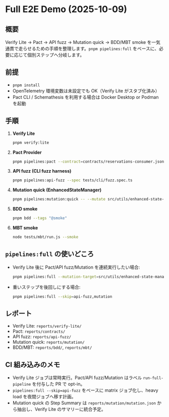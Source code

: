 # Full E2E Demo (2025-10-09)

## 概要
Verify Lite → Pact → API fuzz → Mutation quick → BDD/MBT smoke を一気通貫で走らせるための手順を整理します。`pnpm pipelines:full` をベースに、必要に応じて個別ステップへ分岐します。

## 前提
- `pnpm install`
- OpenTelemetry 環境変数は未設定でも OK（Verify Lite がスタブ化済み）
- Pact CLI / Schemathesis を利用する場合は Docker Desktop or Podman を起動

## 手順
1. **Verify Lite**
   ```bash
   pnpm verify:lite
   ```
2. **Pact Provider**
   ```bash
   pnpm pipelines:pact --contract=contracts/reservations-consumer.json
   ```
3. **API fuzz (CLI fuzz harness)**
   ```bash
   pnpm pipelines:api-fuzz --spec tests/cli/fuzz.spec.ts
   ```
4. **Mutation quick (EnhancedStateManager)**
   ```bash
   pnpm pipelines:mutation:quick -- --mutate src/utils/enhanced-state-manager.ts
   ```
5. **BDD smoke**
   ```bash
   pnpm bdd --tags "@smoke"
   ```
6. **MBT smoke**
   ```bash
   node tests/mbt/run.js --smoke
   ```

## `pipelines:full` の使いどころ
- Verify Lite 後に Pact/API fuzz/Mutation を連続実行したい場合:
  ```bash
  pnpm pipelines:full --mutation-target=src/utils/enhanced-state-manager.ts
  ```
- 重いステップを後回しにする場合:
  ```bash
  pnpm pipelines:full --skip=api-fuzz,mutation
  ```

## レポート
- Verify Lite: `reports/verify-lite/`
- Pact: `reports/contracts/`
- API fuzz: `reports/api-fuzz/`
- Mutation quick: `reports/mutation/`
- BDD/MBT: `reports/bdd/`, `reports/mbt/`

## CI 組み込みのメモ
- Verify Lite ジョブは常時実行。Pact/API fuzz/Mutation はラベル `run-full-pipeline` を付与した PR で opt-in。
- `pipelines:full --skip=api-fuzz` をベースに matrix ジョブ化し、heavy load を夜間ジョブへ移す計画。
- Mutation quick の Step Summary は `reports/mutation/mutation.json` から抽出し、Verify Lite のサマリーに統合予定。
